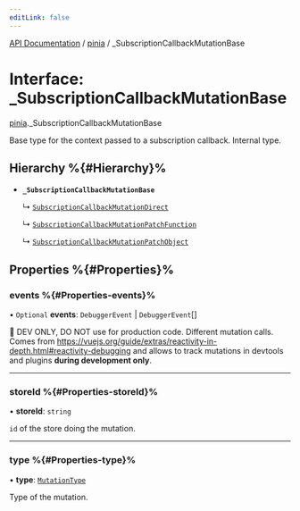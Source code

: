 ```yaml
---
editLink: false
---
```


[API Documentation](../index.md) / [pinia](../modules/pinia.md) / \_SubscriptionCallbackMutationBase

# Interface: \_SubscriptionCallbackMutationBase

[pinia](../modules/pinia.md)._SubscriptionCallbackMutationBase

Base type for the context passed to a subscription callback. Internal type.

## Hierarchy %{#Hierarchy}%

- **`_SubscriptionCallbackMutationBase`**

  ↳ [`SubscriptionCallbackMutationDirect`](pinia.SubscriptionCallbackMutationDirect.md)

  ↳ [`SubscriptionCallbackMutationPatchFunction`](pinia.SubscriptionCallbackMutationPatchFunction.md)

  ↳ [`SubscriptionCallbackMutationPatchObject`](pinia.SubscriptionCallbackMutationPatchObject.md)

## Properties %{#Properties}%

### events %{#Properties-events}%

• `Optional` **events**: `DebuggerEvent` \| `DebuggerEvent`[]

🔴 DEV ONLY, DO NOT use for production code. Different mutation calls. Comes from
https://vuejs.org/guide/extras/reactivity-in-depth.html#reactivity-debugging and allows to track mutations in
devtools and plugins **during development only**.

___

### storeId %{#Properties-storeId}%

• **storeId**: `string`

`id` of the store doing the mutation.

___

### type %{#Properties-type}%

• **type**: [`MutationType`](../enums/pinia.MutationType.md)

Type of the mutation.
